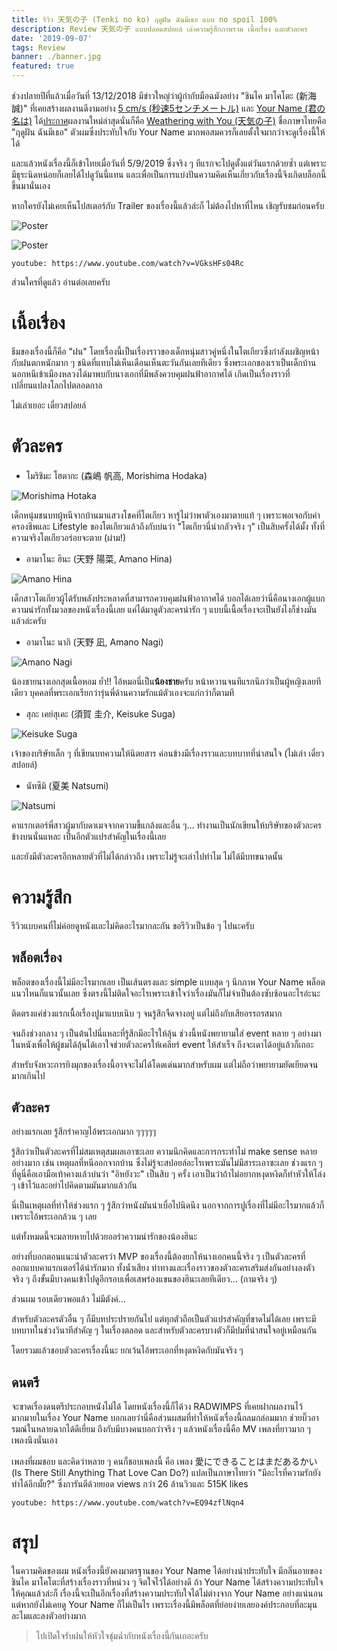 ```yaml
---
title: รีวิว 天気の子 (Tenki no ko) ฤดูฝัน ฉันมีเธอ แบบ no spoil 100%
description: Review 天気の子 แบบปลอดสปอยล์ เล่าความรู้สึกภาพรวม เนื้อเรื่อง และตัวละคร
date: '2019-09-07'
tags: Review
banner: ./banner.jpg
featured: true
---
```


ช่วงปลายปีที่แล้วเมื่อวันที่ 13/12/2018 มีข่าวใหญ่ว่าผู้กำกับมือฉมังอย่าง "ชินไค มาโคโตะ (新海 誠)" ที่เคยสร้างผลงานดีงามอย่าง [5 cm/s (秒速5センチメートル)](https://en.wikipedia.org/wiki/5_Centimeters_per_Second) และ [Your Name (君の名は)](https://en.wikipedia.org/wiki/Your_Name) ได้[ประกาศ](http://www.toho.co.jp/movie/news/1812/01_tenkinoko_ib.html)ผลงานใหม่ล่าสุดนั่นก็คือ [Weathering with You (天気の子)](https://tenkinoko.com) ชื่อภาษาไทยคือ "ฤดูฝัน ฉันมีเธอ" ตัวผมซึ่งประทับใจกับ Your Name มากพอสมควรก็เลยตั้งใจมากว่าจะดูเรื่องนี้ให้ได้

และแล้วหนังเรื่องนี้ก็เข้าไทยเมื่อวันที่ 5/9/2019 ซึ่งจริง ๆ ทีแรกจะไปดูตั้งแต่วันแรกด้วยซ้ำ แต่เพราะมีธุระนิดหน่อยก็เลยได้ไปดูวันนี้แทน และเพื่อเป็นการแบ่งปันความคิดเห็นเกี่ยวกับเรื่องนี้จึงเกิดบล็อกนี้ขึ้นมานั่นเอง

หากใครยังไม่เคยเห็นโปสเตอร์กับ Trailer ของเรื่องนี้แล้วล่ะก็ ไม่ต้องไปหาที่ไหน เชิญรับชมก่อนครับ

![Poster](./nlf34se7m0421.jpg)

![Poster](./101146l.jpg)

`youtube: https://www.youtube.com/watch?v=VGksHFs04Rc`

ส่วนใครที่ดูแล้ว อ่านต่อเลยครับ

# เนื้อเรื่อง
ธีมของเรื่องนี้ก็คือ "ฝน" โดยเรื่องนี้เป็นเรื่องราวของเด็กหนุ่มสาวคู่หนึ่งในโตเกียวซึ่งกำลังเผชิญหน้ากับฝนตกหนักมาก ๆ ชนิดที่แทบไม่เห็นเดือนเห็นตะวันกันเลยทีเดียว ซึ่งพระเอกของเราเป็นเด็กบ้านนอกหนีเข้าเมืองหลวงได้มาพบกับนางเอกที่มีพลังควบคุมฝนฟ้าอากาศได้ เกิดเป็นเรื่องราวที่เปลี่ยนแปลงโลกไปตลอดกาล

ไม่เล่าเยอะ เดี๋ยวสปอยล์

# ตัวละคร

- โมริชิมะ โฮตากะ (森嶋 帆高, Morishima Hodaka)

![Morishima Hotaka](./Trailer_2_Hotaka_Morishima.jpg)

เด็กหนุ่มชนบทผู้หนีจากบ้านมาแสวงโชคที่โตเกียว หารู้ไม่ว่าพาตัวเองมาตายแท้ ๆ เพราะพอเจอกับค่าครองชีพและ Lifestyle ของโตเกียวแล้วถึงกับบ่นว่า "โตเกียวนี่น่ากลัวจริง ๆ" เป็นสิบครั้งได้มั้ง ทั้งที่ความจริงโตเกียวอร่อยจะตาย (ผ่าม!)

- อามาโนะ ฮินะ (天野 陽菜, Amano Hina)

![Amano Hina](./Hina_Amano_New.jpg)

เด็กสาวโตเกียวผู้ได้รับพลังประหลาดที่สามารถควบคุมฝนฟ้าอากาศได้ บอกได้เลยว่านี่คือนางเอกผู้แบกความน่ารักทั้งมวลของหนังเรื่องนี้เลย แค่ได้มาดูตัวละครน่ารัก ๆ แบบนี้เนื้อเรื่องจะเป็นยังไงก็ช่างมันแล้วล่ะครับ

- อามาโนะ นากิ (天野 凪, Amano Nagi)

![Amano Nagi](./Nagi_Amano.jpg)

น้องชายนางเอกสุดเนื้อหอม ย้ำ!! ไอ้หมอนี่เป็น**น้องชาย**ครับ หน้าหวานจนทีแรกนึกว่าเป็นผู้หญิงเลยทีเดียว บุคคลที่พระเอกเรียกว่ารุ่นพี่ด้านความรักแม้ตัวเองจะแก่กว่าก็ตามที

- สุกะ เคย์สุเคะ (須賀 圭介, Keisuke Suga)

![Keisuke Suga](./Trailer_2_Shun_Oguri.jpg)

เจ้าของบริษัทเล็ก ๆ ที่เขียนบทความให้นิตยสาร ค่อนข้างมีเรื่องราวและบทบาทที่น่าสนใจ (ไม่เล่า เดี๋ยวสปอยล์)

- นัทซึมิ (夏美 Natsumi)

![Natsumi](./Trailer_2_Honda_Tsubasa.jpg)

คาแรกเตอร์พี่สาวผู้มากับดาเมจจากความขี้แกล้งและอื่น ๆ... ทำงานเป็นนักเขียนให้บริษัทของตัวละครข้างบนนั่นแหละ เป็นอีกตัวแปรสำคัญในเรื่องนี้เลย

และยังมีตัวละครอีกหลายตัวที่ไม่ได้กล่าวถึง เพราะไม่รู้จะเล่าไปทำไม ไม่ได้มีบทขนาดนั้น

# ความรู้สึก

รีวิวแบบคนที่ไม่ค่อยดูหนังและไม่คิดอะไรมากละกัน ขอรีวิวเป็นข้อ ๆ ไปนะครับ

## พล็อตเรื่อง

พล็อตของเรื่องนี้ไม่มีอะไรมากเลย เป็นเส้นตรงและ simple แบบสุด ๆ นึกภาพ Your Name พล็อตแนวไหนก็แนวนั้นเลย ซึ่งตรงนี้ไม่ติดใจอะไรเพราะเข้าใจว่าเรื่องมันก็ไม่จำเป็นต้องซับซ้อนอะไรอ่ะนะ

ติดตรงแค่ช่วงแรกเนื้อเรื่องปูมาแบบเนิบ ๆ จนรู้สึกจืดจางอยู่ แต่ไม่ถึงกับเสียอรรถรสมาก

จนถึงช่วงกลาง ๆ เป็นต้นไปนี่แหละที่รู้สึกมีอะไรให้ลุ้น ช่วงนี้หนังพยายามใส่ event หลาย ๆ อย่างมาในหนังเพื่อให้ผู้ชมได้ลุ้นได้เอาใจช่วยตัวละครให้เคลียร์ event ให้สำเร็จ ถึงจะเดาได้อยู่แล้วก็เถอะ

สำหรับจังหวะการยิงมุกของเรื่องนี้อาจจะไม่ได้โดดเด่นมากสำหรับผม แต่ไม่ถือว่าพยายามยัดเยียดจนมากเกินไป

## ตัวละคร

อย่างแรกเลย รู้สึกรำคาญไอ้พระเอกมาก ๆๆๆๆๆ

รู้สึกว่าเป็นตัวละครที่ไม่สมเหตุสมผลเอาซะเลย ความนึกคิดและการกระทำไม่ make sense หลายอย่างมาก เช่น เหตุผลที่หนีออกจากบ้าน ซึ่งไม่รู้จะสปอยล์อะไรเพราะมันไม่มีสาระเอาซะเลย ช่วงแรก ๆ ที่ดูนี่คือเอามือเท้าคางแล้วบ่นว่า "อิหยังวะ" เป็นสิบ ๆ ครั้ง เอาเป็นว่าถ้าไม่อยากหงุดหงิดก็ทำหัวให้โล่ง ๆ เข้าไว้และอย่าไปคิดตามมันมากแล้วกัน

นี่เป็นเหตุผลที่ทำให้ช่วงแรก ๆ รู้สึกว่าหนังมันน่าเบื่อไปนิดนึง นอกจากการปูเรื่องที่ไม่มีอะไรมากแล้วก็เพราะไอ้พระเอกล้วน ๆ เลย

แต่ทั้งหมดนี้จะมลายหายไปด้วยออร่าความน่ารักของน้องฮินะ

อย่างที่บอกตอนแนะนำตัวละครว่า MVP ของเรื่องนี้ต้องยกให้นางเอกคนนี้จริง ๆ เป็นตัวละครที่ออกแบบคาแรกเตอร์ได้น่ารักมาก ทั้งน้ำเสียง ท่าทางและเรื่องราวของตัวละครเสริมส่งกันอย่างลงตัวจริง ๆ ถึงขั้นมีบางคนเข้าไปดูอีกรอบเพื่อเสพร่องแขนของฮินะเลยทีเดียว... (กามจริง ๆ)

ส่วนผม รอบเดียวพอแล้ว ไม่มีตังค์...

สำหรับตัวละครตัวอื่น ๆ ก็มีบทประปรายกันไป แต่ทุกตัวถือเป็นตัวแปรสำคัญที่ขาดไม่ได้เลย เพราะมีบทบาทในช่วงวินาทีสำคัญ ๆ ในเรื่องตลอด และสำหรับตัวละครบางตัวก็มีปมที่น่าสนใจอยู่เหมือนกัน

โดยรวมแล้วชอบตัวละครเรื่องนี้นะ ยกเว้นไอ้พระเอกที่หงุดหงิดกับมันจริง ๆ

## ดนตรี

จะขาดเรื่องดนตรีประกอบหนังไม่ได้ โดยหนังเรื่องนี้ก็ได้วง RADWIMPS ที่เคยฝากผลงานไว้มากมายในเรื่อง Your Name บอกเลยว่านี่คือส่วนผสมที่ทำให้หนังเรื่องนี้กลมกล่อมมาก ช่วยบิ๊วอารมณ์ในหลายฉากได้ดีเยี่ยม ถึงกับมีบางคนบอกว่าจริง ๆ แล้วหนังเรื่องนี้คือ MV เพลงที่ยาวมาก ๆ เพลงนึงนั่นเอง

เพลงที่ผมชอบ และคิดว่าหลาย ๆ คนก็ชอบเพลงนี้ คือ เพลง 愛にできることはまだあるかい (Is There Still Anything That Love Can Do?) แปลเป็นภาษาไทยว่า "มีอะไรที่ความรักยังทำได้อีกมั้ย?" ซึ่งการันตีด้วยยอด views กว่า 26 ล้านวิวและ 515K likes

`youtube: https://www.youtube.com/watch?v=EQ94zflNqn4`

# สรุป

ในความคิดของผม หนังเรื่องนี้ยังคงมาตรฐานของ Your Name ได้อย่างน่าประทับใจ มีกลิ่นอายของชินไค มาโคโตะที่สร้างเรื่องราวที่หน่วง ๆ จิตใจไว้ได้อย่างดี ถ้า Your Name ได้สร้างความประทับใจให้คุณแล้วล่ะก็ เรื่องนี้จะเป็นอีกเรื่องที่สร้างความประทับใจได้ไม่ต่างจาก Your Name อย่างแน่นอน แต่หากยังไม่เคยดู Your Name ก็ไม่เป็นไร เพราะเรื่องนี้มีพล็อตที่ย่อยง่ายเลยองค์ประกอบที่ละมุนละไมและลงตัวอย่างมาก

> ไปเปิดใจรับฝนให้หัวใจชุ่มฉ่ำกับหนังเรื่องนี้กันเถอะครับ
